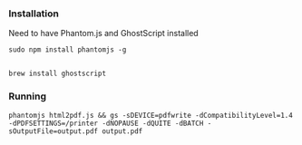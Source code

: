 
### Installation ###

Need to have Phantom.js and GhostScript installed

    sudo npm install phantomjs -g


    brew install ghostscript



### Running ###

    phantomjs html2pdf.js && gs -sDEVICE=pdfwrite -dCompatibilityLevel=1.4 -dPDFSETTINGS=/printer -dNOPAUSE -dQUITE -dBATCH -sOutputFile=output.pdf output.pdf 


